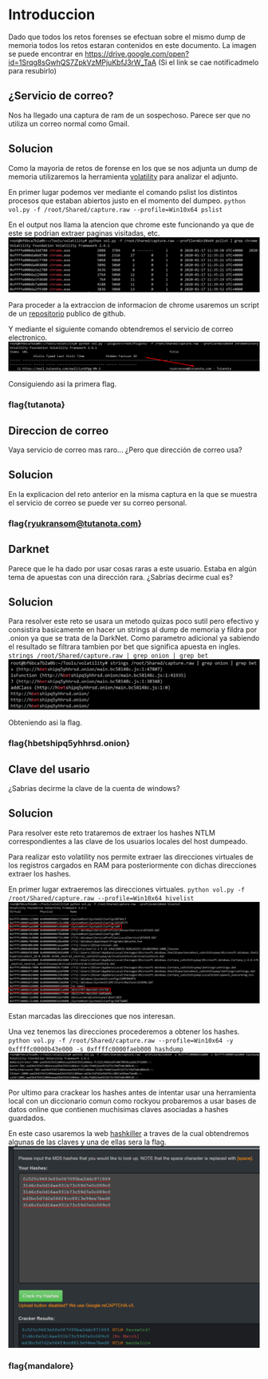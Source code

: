 # Introduccion
Dado que todos los retos forenses se efectuan sobre el mismo dump de memoria todos los retos estaran contenidos en este documento.
La imagen se puede encontrar en https://drive.google.com/open?id=1Srqg8sGwhQS7ZpkVzMPjuKbfJ3rW_TaA 
(Si el link se cae notificadmelo para resubirlo)

## ¿Servicio de correo?
Nos ha llegado una captura de ram de un sospechoso.
Parece ser que no utiliza un correo normal como Gmail.

## Solucion
Como la mayoria de retos de forense en los que se nos adjunta un dump de memoria utilizaremos la herramienta [volatility](https://github.com/volatilityfoundation/volatility) para analizar el adjunto.

En primer lugar podemos ver mediante el comando pslist los distintos procesos que estaban abiertos justo en el momento del dumpeo.
`python vol.py -f /root/Shared/capture.raw --profile=Win10x64 pslist`

En el output nos llama la atencion que chrome este funcionando ya que de este se podrian extraer paginas visitadas, etc.
![pslist](./assets/pslist.png)

Para proceder a la extraccion de informacion de chrome usaremos un script de un [repositorio](https://github.com/superponible/volatility-plugins) publico de github.

Y mediante el siguiente comando obtendremos el servicio de correo electronico.
![chromehistory](./assets/chromehistory.png)

Consiguiendo asi la primera flag.

### flag{tutanota}

## Direccion de correo
Vaya servicio de correo mas raro... ¿Pero que dirección de correo usa?

## Solucion
En la explicacion del reto anterior en la misma captura en la que se muestra el servicio de correo se puede ver su correo personal.

### flag{ryukransom@tutanota.com}

## Darknet
Parece que le ha dado por usar cosas raras a este usuario. Estaba en algún tema de apuestas con una dirección rara. ¿Sabrías decirme cual es?

## Solucion
Para resolver este reto se usara un metodo quizas poco sutil pero efectivo y consistira basicamente en hacer un strings al dump de memoria y fildra por .onion ya que se trata de la DarkNet. Como parametro adicional ya sabiendo el resultado se filtrara tambien por bet que significa apuesta en ingles.
`strings /root/Shared/capture.raw | grep onion | grep bet`
![onion](./assets/onion.png)

Obteniendo asi la flag.

### flag{hbetshipq5yhhrsd.onion}

## Clave del usario
¿Sabrias decirme la clave de la cuenta de windows?

## Solucion
Para resolver este reto trataremos de extraer los hashes NTLM correspondientes a las clave de los usuarios locales del host dumpeado.

Para realizar esto volatility nos permite extraer las direcciones virtuales de los registros cargados en RAM para posteriormente con dichas direcciones extraer los hashes.

En primer lugar extraeremos las direcciones virtuales.
`python vol.py -f /root/Shared/capture.raw --profile=Win10x64 hivelist`
![hivelist](./assets/hivelist.png)

Estan marcadas las direcciones que nos interesan.

Una vez tenemos las direcciones procederemos a obtener los hashes.
`python vol.py -f /root/Shared/capture.raw --profile=Win10x64 -y 0xffffc0000b43e000 -s 0xffffc0000faeb000 hashdump`
![hashdump](./assets/hashdump.png)

Por ultimo para crackear los hashes antes de intentar usar una herramienta local con un diccionario comun como rockyou probaremos a usar bases de datos online que contienen muchisimas claves asociadas a hashes guardados.

En este caso usaremos la web [hashkiller](https://hashkiller.co.uk/Cracker/MD5) a traves de la cual obtendremos algunas de las claves y una de ellas sera la flag.
![hashkiller](./assets/hashkiller.png)

### flag{mandalore}
